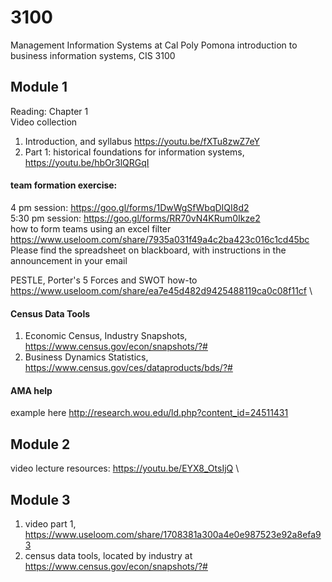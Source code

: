 # 3100 
Management Information Systems at Cal Poly Pomona
introduction to business information systems, CIS 3100

## Module 1
Reading: Chapter 1\
Video collection
1. Introduction, and syllabus https://youtu.be/fXTu8zwZ7eY
2. Part 1: historical foundations for information systems, https://youtu.be/hbOr3lQRGqI
 
#### team formation exercise:
4 pm session: https://goo.gl/forms/1DwWgSfWbqDIQI8d2  \
5:30 pm session:  https://goo.gl/forms/RR70vN4KRum0Ikze2  \
how to form teams using an excel filter https://www.useloom.com/share/7935a031f49a4c2ba423c016c1cd45bc \
Please find the spreadsheet on blackboard, with instructions in the announcement in your email

PESTLE, Porter's 5 Forces and SWOT how-to https://www.useloom.com/share/ea7e45d482d9425488119ca0c08f11cf \
#### Census Data Tools
1. Economic Census, Industry Snapshots, https://www.census.gov/econ/snapshots/?#
2. Business Dynamics Statistics, https://www.census.gov/ces/dataproducts/bds/?#

#### AMA help
example here http://research.wou.edu/ld.php?content_id=24511431

## Module 2
video lecture resources: https://youtu.be/EYX8_OtsIjQ \

## Module 3
1. video part 1, https://www.useloom.com/share/1708381a300a4e0e987523e92a8efa93
2. census data tools, located by industry at https://www.census.gov/econ/snapshots/?#

